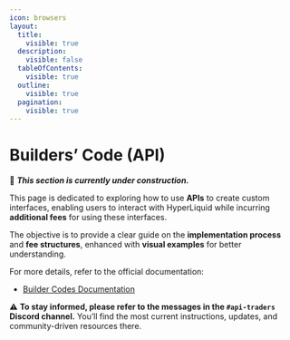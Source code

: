 ```yaml
---
icon: browsers
layout:
  title:
    visible: true
  description:
    visible: false
  tableOfContents:
    visible: true
  outline:
    visible: true
  pagination:
    visible: true
---
```


# Builders’ Code (API)

🚧 _**This section is currently under construction.**_

This page is dedicated to exploring how to use **APIs** to create custom interfaces, enabling users to interact with HyperLiquid while incurring **additional fees** for using these interfaces.

The objective is to provide a clear guide on the **implementation process** and **fee structures**, enhanced with **visual examples** for better understanding.

For more details, refer to the official documentation:

* [Builder Codes Documentation](https://hyperliquid.gitbook.io/hyperliquid-docs/trading/builder-codes)

⚠️ **To stay informed, please refer to the messages in the `#api-traders` Discord channel.** You’ll find the most current instructions, updates, and community-driven resources there.
